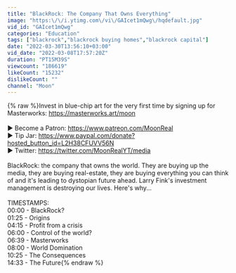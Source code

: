 ```yaml
---
title: "BlackRock: The Company That Owns Everything"
image: "https:\/\/i.ytimg.com\/vi\/GAIcet1mQwg\/hqdefault.jpg"
vid_id: "GAIcet1mQwg"
categories: "Education"
tags: ["blackrock","blackrock buying homes","blackrock capital"]
date: "2022-03-30T13:56:10+03:00"
vid_date: "2022-03-08T17:57:20Z"
duration: "PT15M39S"
viewcount: "186619"
likeCount: "15232"
dislikeCount: ""
channel: "Moon"
---
```

{% raw %}Invest in blue-chip art for the very first time by signing up for Masterworks: <a rel="nofollow" target="blank" href="https://masterworks.art/moon">https://masterworks.art/moon</a><br /><br />►  Become a Patron:  <a rel="nofollow" target="blank" href="https://www.patreon.com/MoonReal">https://www.patreon.com/MoonReal</a><br />► Tip Jar: <a rel="nofollow" target="blank" href="https://www.paypal.com/donate?hosted_button_id=L2H38CFUVV56N">https://www.paypal.com/donate?hosted_button_id=L2H38CFUVV56N</a><br />► Twitter: <a rel="nofollow" target="blank" href="https://twitter.com/MoonRealYT/media">https://twitter.com/MoonRealYT/media</a><br /><br />BlackRock: the company that owns the world. They are buying up the media, they are buying real-estate, they are buying everything you can think of and it's leading to dystopian future ahead. Larry Fink's investment management is destroying our lives. Here's why...<br /><br />TIMESTAMPS:<br />00:00 - BlackRock?<br />01:25 - Origins<br />04:15 - Profit from a crisis<br />06:00 - Control of the world?<br />06:39 - Masterworks<br />08:00 - World Domination<br />10:25 - The Consequences<br />14:33 - The Future{% endraw %}
